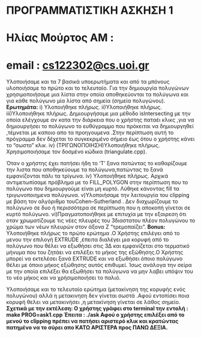 # ΠΡΟΓΡΑΜΜΑΤΙΣΤΙΚΗ ΑΣΚΗΣΗ 1

# Ηλίας Μούρτος AM :

# email : ​cs122302@cs.uoi.gr

Υλοποιήσαμε και τα 7 βασικά υποερωτήματα και από τα
μπόνους υλοποιήσαμε το πρώτο και το τελευταίο.
Για την δημιουργία πολυγώνων χρησιμοποιήσαμε μια λίστα
στην οποία αποθηκεύονται τα πολύγωνα και για κάθε
πολύγωνο μία λίστα από σημεία (σημεία πολυγώνου).
**Ερωτημάτα:**
i) Υλοποιήθηκε πλήρως.
ii)Υλοποιήθηκε πλήρως.
iii)Υλοποιήθηκε πλήρως.
Δημιουργήσαμε μια μέθοδο isIntersecting με την οποία
ελέγχουμε αν κατα την διάρκεια που ο χρήστης παταέι κλικς
,για να δημιουργήσει το πολύγωνο το ευθύγραμμο που
πρόκειται να δημιουργηθεί ,τέμνεται με καποιο απο τα
προηγουμενα .Στην περίπτωση αυτή το πρόγραμμα δεν
δέχεται το συγκεκριμένο σήμειο έως ότου ο χρήστης κάνει το
“σωστο” κλικ.
iv) (ΤΡΙΓΩΝΟΠΟΙΗΣΗ)Υλοποιήθηκε πλήρως.
Χρησιμοποιήσαμε τον δοσμένο κώδικα (triangulate.cpp).


Όταν ο χρήστης έχει πατήσει ήδη το ‘Τ’ ξανα πατώντας το
καθαρίζουμε την λιστα που αποθηκεύουμε τα
πολύγωνα,πατώντας το ξανά εμφανίζονται πάλι τα τρίγωνα.
iv) Υλοποιήθηκε πλήρως. Αρχικά αντιμετωπίσαμε πρόβλημα
με το FILL_POLYGON στην περίπτωση που το πολύγωνο
που δημιουργούμε είναι μη κυρτό. Λύθηκε κάνοντας fill τα
τριγωνοποιημενα πολύγωνα.
v)Υλοποιήσαμε την λειτουργία του clipping με βάση τον
αλγόριθμο του ​Cohen–Sutherland .​ Δεν διαχωρίζουμε το
πολύγωνο σε δυο ή περισσότερα σε περίπτωση που η
αποκοπή γίνεται σε κυρτό πολύγωνο.
vi)Πραγματοποιήθηκε με επιτυχία με την εξαιρεση ότι οταν
χρωματίζουμε τις νέες πλευρές του 3διαστατου πλέον
πολυγώνου το χρώμα των νέων πλευρών στον άξονα Ζ
“τρεμοπαίζει”.
**Bonus:**
Υλοποιήθηκε πλήρως το πρώτο ερώτημα .Ο Χρήστης επιλέγει
από το μενου την επιλογή EXTRUDE ,έπειτα διαλέγει μια
κορυφή από το πολύγωνο που θέλει να εξωθήσει στις 3Δ και
εμφανίζεται στο τερματικό μήνυμα που του ζητάει να επιλέξει
το μήκος της εξώθησης.Ο Χρήστης μπορεί να εκτελέσει ξανά
ΕΧTRUDE και να εξωθήσει όποιο πολύγωνο θέλει με όποιο
μήκος εξώθησης αυτός επιθυμεί. Ίσως ανάλογα την σείρα με
την οποία επιλέξει θα εξωθήσει τα πολύγωνα να μην λαβει
υπόψιν του το νέο μήκος και να χρήσιμοποιήσει το παλιό.


Υλοποιήσαμε και το τελευταίο ερώτημα (μετακίνηση της
κορυφής ενός πολυγώνου) αλλά η μετακινηση δεν γίνεται
σωστά .Αφού εντοπίσει ποια κορυφή θελει να μετακινήσει ,η
μετακίνηση γίνεται σε λάθος σημείο.
**Σχετικά με την εκτέλεση:
Ο χρήστης γράφει στο terminal την εντολή :
make PROG=ask1.cpp
Έπειτα : ./ask
Αφού ο χρήστης επιλέξει από το μενού το clipping πρέπει
να πατήσει αριστερό κλικ και κρατώντας πατημένο να το
σύρει απο ΚΑΤΩ ΑΡΙΣΤΕΡΑ προς ΠΑΝΩ ΔΕΞΙΑ.**
